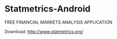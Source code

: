 # Statmetrics-Android
FREE FINANCIAL MARKETS ANALYSIS APPLICATION

Download: http://www.statmetrics.org/
